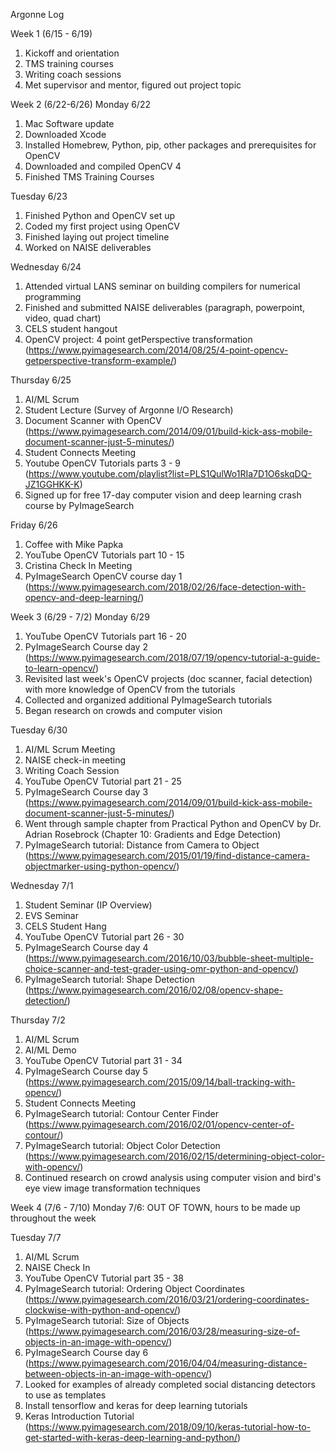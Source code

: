 Argonne Log

Week 1 (6/15 - 6/19)
1. Kickoff and orientation
2. TMS training courses
3. Writing coach sessions
4. Met supervisor and mentor, figured out project topic

Week 2 (6/22-6/26)
Monday 6/22 
1. Mac Software update
2. Downloaded Xcode
3. Installed Homebrew, Python, pip, other packages and prerequisites for OpenCV
4. Downloaded and compiled OpenCV 4
5. Finished TMS Training Courses

Tuesday 6/23
1. Finished Python and OpenCV set up
2. Coded my first project using OpenCV
3. Finished laying out project timeline
4. Worked on NAISE deliverables

Wednesday 6/24
1. Attended virtual LANS seminar on building compilers for numerical programming
2. Finished and submitted NAISE deliverables (paragraph, powerpoint, video, quad chart)
3. CELS student hangout
4. OpenCV project: 4 point getPerspective transformation (https://www.pyimagesearch.com/2014/08/25/4-point-opencv-getperspective-transform-example/)

Thursday 6/25
1. AI/ML Scrum
2. Student Lecture (Survey of Argonne I/O Research)
3. Document Scanner with OpenCV (https://www.pyimagesearch.com/2014/09/01/build-kick-ass-mobile-document-scanner-just-5-minutes/)
4. Student Connects Meeting
5. Youtube OpenCV Tutorials parts 3 - 9 (https://www.youtube.com/playlist?list=PLS1QulWo1RIa7D1O6skqDQ-JZ1GGHKK-K)
6. Signed up for free 17-day computer vision and deep learning crash course by PyImageSearch

Friday 6/26
1. Coffee with Mike Papka
2. YouTube OpenCV Tutorials part 10 - 15
3. Cristina Check In Meeting
4. PyImageSearch OpenCV course day 1 (https://www.pyimagesearch.com/2018/02/26/face-detection-with-opencv-and-deep-learning/)

Week 3 (6/29 - 7/2)
Monday 6/29
1. YouTube OpenCV Tutorials part 16 - 20
2. PyImageSearch Course day 2 (https://www.pyimagesearch.com/2018/07/19/opencv-tutorial-a-guide-to-learn-opencv/)
3. Revisited last week's OpenCV projects (doc scanner, facial detection) with more knowledge of OpenCV from the tutorials
4. Collected and organized additional PyImageSearch tutorials
5. Began research on crowds and computer vision

Tuesday 6/30
1. AI/ML Scrum Meeting
2. NAISE check-in meeting
3. Writing Coach Session
4. YouTube OpenCV Tutorial part 21 - 25
5. PyImageSearch Course day 3 (https://www.pyimagesearch.com/2014/09/01/build-kick-ass-mobile-document-scanner-just-5-minutes/)
6. Went through sample chapter from Practical Python and OpenCV by Dr. Adrian Rosebrock (Chapter 10: Gradients and Edge Detection)
7. PyImageSearch tutorial: Distance from Camera to Object (https://www.pyimagesearch.com/2015/01/19/find-distance-camera-objectmarker-using-python-opencv/)

Wednesday 7/1
1. Student Seminar (IP Overview)
2. EVS Seminar
3. CELS Student Hang
4. YouTube OpenCV Tutorial part 26 - 30
5. PyImageSearch Course day 4 (https://www.pyimagesearch.com/2016/10/03/bubble-sheet-multiple-choice-scanner-and-test-grader-using-omr-python-and-opencv/)
6. PyImageSearch tutorial: Shape Detection (https://www.pyimagesearch.com/2016/02/08/opencv-shape-detection/)

Thursday 7/2
1. AI/ML Scrum
2. AI/ML Demo
3. YouTube OpenCV Tutorial part 31 - 34
4. PyImageSearch Course day 5 (https://www.pyimagesearch.com/2015/09/14/ball-tracking-with-opencv/)
5. Student Connects Meeting
6. PyImageSearch tutorial: Contour Center Finder (https://www.pyimagesearch.com/2016/02/01/opencv-center-of-contour/)
7. PyImageSearch tutorial: Object Color Detection (https://www.pyimagesearch.com/2016/02/15/determining-object-color-with-opencv/)
8. Continued research on crowd analysis using computer vision and bird's eye view image transformation techniques

Week 4 (7/6 - 7/10)
Monday 7/6: OUT OF TOWN, hours to be made up throughout the week

Tuesday 7/7
1. AI/ML Scrum
2. NAISE Check In
3. YouTube OpenCV Tutorial part 35 - 38
4. PyImageSearch tutorial: Ordering Object Coordinates (https://www.pyimagesearch.com/2016/03/21/ordering-coordinates-clockwise-with-python-and-opencv/)
5. PyImageSearch tutorial: Size of Objects (https://www.pyimagesearch.com/2016/03/28/measuring-size-of-objects-in-an-image-with-opencv/)
6. PyImageSearch Course day 6 (https://www.pyimagesearch.com/2016/04/04/measuring-distance-between-objects-in-an-image-with-opencv/)
7. Looked for examples of already completed social distancing detectors to use as templates
8. Install tensorflow and keras for deep learning tutorials
9. Keras Introduction Tutorial (https://www.pyimagesearch.com/2018/09/10/keras-tutorial-how-to-get-started-with-keras-deep-learning-and-python/)